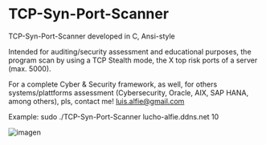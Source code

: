 # TCP-Syn-Port-Scanner
TCP-Syn-Port-Scanner developed in C, Ansi-style

Intended for auditing/security assessment and educational purposes, the program scan by using a TCP Stealth mode, the X top risk ports of a server (max. 5000). 

For a complete Cyber & Security framework, as well, for others systems/plattforms assessment (Cybersecurity, Oracle, AIX, SAP HANA, among others), pls, contact me! <luis.alfie@gmail.com>

Example: sudo ./TCP-Syn-Port-Scanner lucho-alfie.ddns.net 10

![imagen](https://user-images.githubusercontent.com/40904281/175176412-b42f2a24-d9ca-4561-947e-391ef4ced057.png)
